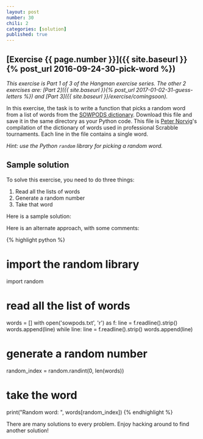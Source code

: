 ```yaml
---
layout: post
number: 30
chili: 2
categories: [solution]
published: true
---
```


## [Exercise {{ page.number }}]({{ site.baseurl }}{% post_url 2016-09-24-30-pick-word %})

_This exercise is Part 1 of 3 of the Hangman exercise series. The other 2 exercises are: [Part 2]({{ site.baseurl }}{% post_url 2017-01-02-31-guess-letters %}) and [Part 3]({{ site.baseurl }}/exercise/comingsoon)._

In this exercise, the task is to write a function that picks a random word from a list of words from the [SOWPODS dictionary](http://norvig.com/ngrams/sowpods.txt). Download this file and save it in the same directory as your Python code. This file is [Peter Norvig](https://en.wikipedia.org/wiki/Peter_Norvig)'s compilation of the dictionary of words used in professional Scrabble tournaments. Each line in the file contains a single word.

_Hint: use the Python `random` library for picking a random word._

## Sample solution

To solve this exercise, you need to do three things:

1. Read all the lists of words
2. Generate a random number
3. Take that word

Here is a sample solution:

<script src="https://gist.github.com/coderunner007/0f9a2bc3c45f70979fba09666ef3dc2e.js"></script>

Here is an alternate approach, with some comments:

{% highlight python %}
  # import the random library
  import random

  # read all the list of words
  words = []
  with open('sowpods.txt', 'r') as f:
    line = f.readline().strip()
    words.append(line)
    while line:
      line = f.readline().strip()
      words.append(line)

  # generate a random number
  random_index = random.randint(0, len(words))

  # take the word
  print("Random word: ", words[random_index])
{% endhighlight %}

There are many solutions to every problem. Enjoy hacking around to find another solution!
